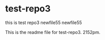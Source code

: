 # test-repo3
this is test repo3
newfile55
newfile55


This is the readme file for test-repo3.  2152pm.
